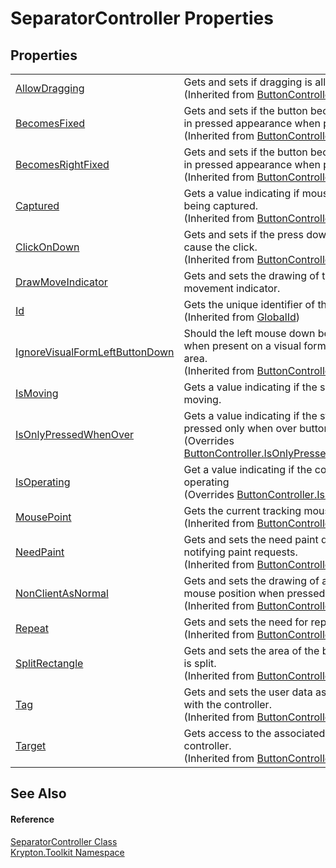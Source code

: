 # SeparatorController Properties




## Properties
<table>
<tr>
<td><a href="d46b8d53-d689-11dd-d080-c62a9b78a339.md">AllowDragging</a></td>
<td>Gets and sets if dragging is allowed.<br />(Inherited from <a href="4d28eeb6-138d-ce68-aa40-c46ceb66b365.md">ButtonController</a>)</td></tr>
<tr>
<td><a href="2b11d169-6af2-646b-90a7-b151d0f07cbf.md">BecomesFixed</a></td>
<td>Gets and sets if the button becomes fixed in pressed appearance when pressed.<br />(Inherited from <a href="4d28eeb6-138d-ce68-aa40-c46ceb66b365.md">ButtonController</a>)</td></tr>
<tr>
<td><a href="3d9a9eb1-eb78-fcb3-eb21-41b85eab086a.md">BecomesRightFixed</a></td>
<td>Gets and sets if the button becomes fixed in pressed appearance when pressed.<br />(Inherited from <a href="4d28eeb6-138d-ce68-aa40-c46ceb66b365.md">ButtonController</a>)</td></tr>
<tr>
<td><a href="66a73650-c565-cd81-f0c1-93fb07b63787.md">Captured</a></td>
<td>Gets a value indicating if mouse input is being captured.<br />(Inherited from <a href="4d28eeb6-138d-ce68-aa40-c46ceb66b365.md">ButtonController</a>)</td></tr>
<tr>
<td><a href="b8929dae-96fc-b2a9-07c4-59621b511bdb.md">ClickOnDown</a></td>
<td>Gets and sets if the press down should cause the click.<br />(Inherited from <a href="4d28eeb6-138d-ce68-aa40-c46ceb66b365.md">ButtonController</a>)</td></tr>
<tr>
<td><a href="a3cc8cab-1b45-3f58-b65c-fa1f84f550f6.md">DrawMoveIndicator</a></td>
<td>Gets and sets the drawing of the movement indicator.</td></tr>
<tr>
<td><a href="71a6846f-bfb6-fb58-b361-6b43ae0583a8.md">Id</a></td>
<td>Gets the unique identifier of the object.<br />(Inherited from <a href="9ef2ca3a-e03e-8927-105a-2f9a6fbdf849.md">GlobalId</a>)</td></tr>
<tr>
<td><a href="2de5e7d4-5da2-cd2f-fee3-1f01eee26aa2.md">IgnoreVisualFormLeftButtonDown</a></td>
<td>Should the left mouse down be ignored when present on a visual form border area.<br />(Inherited from <a href="4d28eeb6-138d-ce68-aa40-c46ceb66b365.md">ButtonController</a>)</td></tr>
<tr>
<td><a href="d289db6e-873f-0f2b-3b83-3fccc3b80d10.md">IsMoving</a></td>
<td>Gets a value indicating if the separator is moving.</td></tr>
<tr>
<td><a href="bb14338e-94f7-d9b0-9209-f7b0231f51cb.md">IsOnlyPressedWhenOver</a></td>
<td>Gets a value indicating if the state is pressed only when over button.<br />(Overrides <a href="5868c826-942c-809b-275d-6c61289364f6.md">ButtonController.IsOnlyPressedWhenOver</a>)</td></tr>
<tr>
<td><a href="8c528d97-bef8-475b-e212-a026499e2139.md">IsOperating</a></td>
<td>Get a value indicating if the controller is operating<br />(Overrides <a href="a4235019-bdda-091c-242e-366d40b55807.md">ButtonController.IsOperating</a>)</td></tr>
<tr>
<td><a href="d3aa5d69-205e-9bc2-bb25-0be1ad2a629c.md">MousePoint</a></td>
<td>Gets the current tracking mouse point.<br />(Inherited from <a href="4d28eeb6-138d-ce68-aa40-c46ceb66b365.md">ButtonController</a>)</td></tr>
<tr>
<td><a href="68051382-2e7d-fb06-3c28-c35ced272817.md">NeedPaint</a></td>
<td>Gets and sets the need paint delegate for notifying paint requests.<br />(Inherited from <a href="4d28eeb6-138d-ce68-aa40-c46ceb66b365.md">ButtonController</a>)</td></tr>
<tr>
<td><a href="bea7a749-8c88-975b-b261-98bd90240250.md">NonClientAsNormal</a></td>
<td>Gets and sets the drawing of a non client mouse position when pressed as normal.<br />(Inherited from <a href="4d28eeb6-138d-ce68-aa40-c46ceb66b365.md">ButtonController</a>)</td></tr>
<tr>
<td><a href="f1005310-9c7f-8cd4-a04b-b093fa5542ec.md">Repeat</a></td>
<td>Gets and sets the need for repeat clicks.<br />(Inherited from <a href="4d28eeb6-138d-ce68-aa40-c46ceb66b365.md">ButtonController</a>)</td></tr>
<tr>
<td><a href="507fc725-ff06-9834-95fe-af35df920a6a.md">SplitRectangle</a></td>
<td>Gets and sets the area of the button which is split.<br />(Inherited from <a href="4d28eeb6-138d-ce68-aa40-c46ceb66b365.md">ButtonController</a>)</td></tr>
<tr>
<td><a href="208d9855-fe1f-938e-292c-95978f8de243.md">Tag</a></td>
<td>Gets and sets the user data associated with the controller.<br />(Inherited from <a href="4d28eeb6-138d-ce68-aa40-c46ceb66b365.md">ButtonController</a>)</td></tr>
<tr>
<td><a href="feb8197d-4b2d-c6e5-e926-74f0daf4d6d9.md">Target</a></td>
<td>Gets access to the associated target of the controller.<br />(Inherited from <a href="4d28eeb6-138d-ce68-aa40-c46ceb66b365.md">ButtonController</a>)</td></tr>
</table>

## See Also


#### Reference
<a href="dc03d539-ef25-dbf0-7831-742483d200d7.md">SeparatorController Class</a>  
<a href="79d2eac2-21f4-54ff-7552-b20c33c30600.md">Krypton.Toolkit Namespace</a>  
